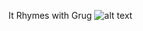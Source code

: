 It Rhymes with Grug
![alt text](https://ih1.redbubble.net/image.4968094424.9854/raf,360x360,075,t,fafafa:ca443f4786.jpg)
